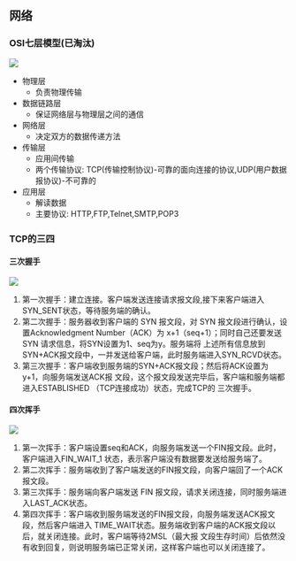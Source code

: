 ## 网络
###  OSI七层模型(已淘汰)
![](https://ss2.bdstatic.com/70cFvnSh_Q1YnxGkpoWK1HF6hhy/it/u=2810673693,3284661591&fm=26&gp=0.jpg)
- 物理层
  * 负责物理传输
- 数据链路层
  * 保证网络层与物理层之间的通信
- 网络层
  * 决定双方的数据传递方法
- 传输层
  *  应用间传输
  *  两个传输协议: TCP(传输控制协议)-可靠的面向连接的协议,UDP(用户数据报协议)-不可靠的
- 应用层
  * 解读数据
  * 主要协议: HTTP,FTP,Telnet,SMTP,POP3

###  TCP的三四
#### 三次握手

![](http://images2015.cnblogs.com/blog/824317/201612/824317-20161211213831272-742191218.png)

1.  第一次握手：建立连接。客户端发送连接请求报文段,接下来客户端进入SYN_SENT状态，等待服务端的确认。
2. 第二次握手：服务器收到客户端的 SYN 报文段，对 SYN 报文段进行确认，设置Acknowledgment Number（ACK）为 x+1（seq+1）；同时自己还要发送 SYN 请求信息，将SYN设置为1、seq为y。服务端将 上述所有信息放到SYN+ACK报文段中，一并发送给客户端，此时服务端进入SYN_RCVD状态。
3.  第三次握手：客户端收到服务端的SYN+ACK报文段；然后将ACK设置为y+1，向服务端发送ACK报 文段，这个报文段发送完毕后，客户端和服务端都进入ESTABLISHED （TCP连接成功）状态，完成TCP的 三次握手。

#### 四次挥手

![](https://images0.cnblogs.com/blog2015/637040/201508/212003481754976.jpg)

1. 第一次挥手：客户端设置seq和ACK，向服务端发送一个FIN报文段。此时，客户端进入FIN_WAIT_1 状态，表示客户端没有数据要发送给服务端了。
2. 第二次挥手：服务端收到了客户端发送的FIN报文段，向客户端回了一个ACK报文段。
3.  第三次挥手：服务端向客户端发送 FIN 报文段，请求关闭连接，同时服务端进入LAST_ACK状态。
4.  第四次挥手：客户端收到服务端发送的FIN报文段，向服务端发送ACK报文段，然后客户端进入 TIME_WAIT状态。服务端收到客户端的ACK报文段以后，就关闭连接。此时，客户端等待2MSL（最大报 文段生存时间）后依然没有收到回复，则说明服务端已正常关闭，这样客户端也可以关闭连接了。
